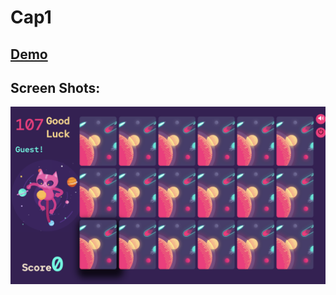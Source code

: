 # Cap1

## [Demo](https://sapce-game.herokuapp.com/Description)

## Screen Shots:
![Screen Shot]( https://github.com/Suha-AlHumaid/Cap1/blob/master/images/Screen%20Shot%201.png)
